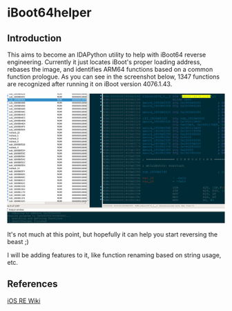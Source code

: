 # iBoot64helper

## Introduction

This aims to become an IDAPython utility to help with iBoot64 reverse
engineering. Currently it just locates iBoot's proper loading address,
rebases the image, and identifies ARM64 functions based on a common
function prologue. As you can see in the screenshot below, 1347 functions
are recognized after running it on iBoot version 4076.1.43.

<p align="center"><img src="screenshot.png"/></p>

It's not much at this point, but hopefully it can help you start reversing
the beast ;)

I will be adding features to it, like function renaming based on string
usage, etc.

## References
[iOS RE Wiki](https://github.com/kpwn/iOSRE/blob/master/wiki/iBoot-RE.md)

